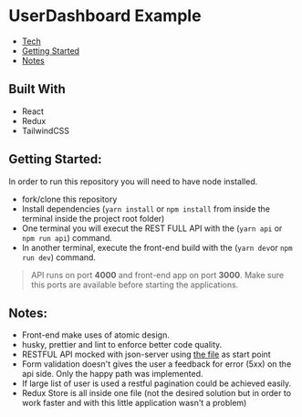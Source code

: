 # UserDashboard Example

- [Tech](#built-with)
- [Getting Started](#getting-started)
- [Notes](#notes)

## Built With

- React
- Redux
- TailwindCSS

## Getting Started:

In order to run this repository you will need to have node installed.

- fork/clone this repository
- Install dependencies (`yarn install` or `npm install` from inside the terminal inside the project root folder)
- One terminal you will execut the REST FULL API with the (`yarn api` or `npm run api`) command.
- In another terminal, execute the front-end build with the (`yarn dev`or `npm run dev`) command.

> API runs on port **4000** and front-end app on port **3000**. Make sure this ports are available before starting the applications.

## Notes:

- Front-end make uses of atomic design.
- husky, prettier and lint to enforce better code quality.
- RESTFUL API mocked with json-server using [the file](/data/data.json) as start point
- Form validation doesn't gives the user a feedback for error (5xx) on the api side. Only the happy path was implemented.
- If large list of user is used a restful pagination could be achieved easily.
- Redux Store is all inside one file (not the desired solution but in order to work faster and with this little application wasn't a problem)

